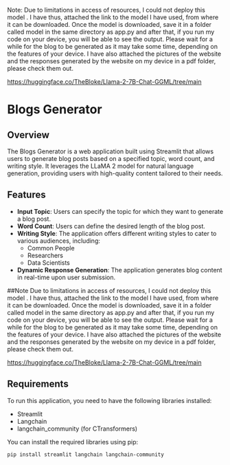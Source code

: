 Note: Due to limitations in access of resources, I could not deploy this model . I have thus, attached the link to the model I have used, from where it can be downloaded. Once the model is downloaded, save it in a folder called model in the same directory as app.py and after that, if you run my code on your device, you will be able to see the output. Please wait for a while for the blog to be generated as it may take some time, depending on the features of your device. I have also attached the pictures of the website and the responses generated by the website on my device in a pdf folder, please check them out.


https://huggingface.co/TheBloke/Llama-2-7B-Chat-GGML/tree/main


# Blogs Generator

## Overview

The Blogs Generator is a web application built using Streamlit that allows users to generate blog posts based on a specified topic, word count, and writing style. It leverages the LLaMA 2 model for natural language generation, providing users with high-quality content tailored to their needs.

## Features

- **Input Topic**: Users can specify the topic for which they want to generate a blog post.
- **Word Count**: Users can define the desired length of the blog post.
- **Writing Style**: The application offers different writing styles to cater to various audiences, including:
  - Common People
  - Researchers
  - Data Scientists
- **Dynamic Response Generation**: The application generates blog content in real-time upon user submission.

##Note
Due to limitations in access of resources, I could not deploy this model . I have thus, attached the link to the model I have used, from where it can be downloaded. Once the model is downloaded, save it in a folder called model in the same directory as app.py and after that, if you run my code on your device, you will be able to see the output. Please wait for a while for the blog to be generated as it may take some time, depending on the features of your device. I have also attached the pictures of the website and the responses generated by the website on my device in a pdf folder, please check them out.


https://huggingface.co/TheBloke/Llama-2-7B-Chat-GGML/tree/main


## Requirements

To run this application, you need to have the following libraries installed:

- Streamlit
- Langchain
- langchain_community (for CTransformers)

You can install the required libraries using pip:

```bash
pip install streamlit langchain langchain-community
